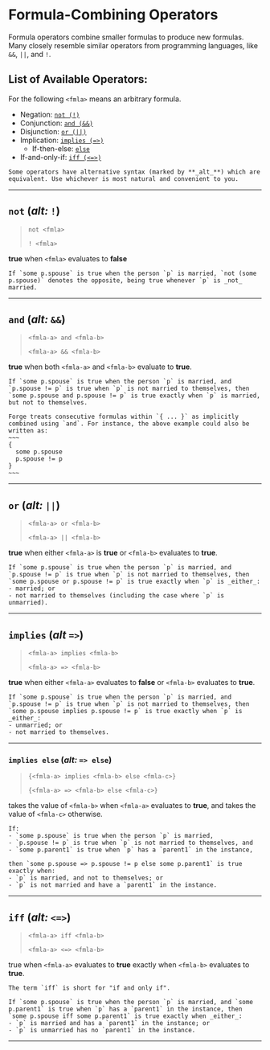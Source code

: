 # Formula-Combining Operators

Formula operators combine smaller formulas to produce new formulas. Many closely resemble similar operators from programming languages, like `&&`, `||`, and `!`.

## List of Available Operators:

For the following `<fmla>` means an arbitrary formula.

- Negation: [`not (!)`](./operators.md#not)
- Conjunction: [`and (&&)`](./operators.md#and)
- Disjunction: [`or (||)`](./operators.md#or)
- Implication: [`implies (=>)`](./operators.md#implies)
  - If-then-else: [`else`](./operators.md#implies-else)
- If-and-only-if: [`iff (<=>)`](./operators.md#iff)

```admonish note title="Alternative syntax"
Some operators have alternative syntax (marked by **_alt_**) which are equivalent. Use whichever is most natural and convenient to you. 
```

---
## `not` (_alt:_ `!`)

> `not <fmla>`
> 
> `! <fmla>`

**true** when `<fmla>` evaluates to **false**

```admonish example
If `some p.spouse` is true when the person `p` is married, `not (some p.spouse)` denotes the opposite, being true whenever `p` is _not_ married.
```

---

## `and` (_alt:_ `&&`)

> `<fmla-a> and <fmla-b>`
>
> `<fmla-a> && <fmla-b>`

**true** when both `<fmla-a>` and `<fmla-b>` evaluate to **true**.

```admonish example
If `some p.spouse` is true when the person `p` is married, and `p.spouse != p` is true when `p` is not married to themselves, then `some p.spouse and p.spouse != p` is true exactly when `p` is married, but not to themselves.
```

```admonish note title="Implicit and"
Forge treats consecutive formulas within `{ ... }` as implicitly combined using `and`. For instance, the above example could also be written as:
~~~
{
  some p.spouse
  p.spouse != p
}
~~~
```

---

## `or` (_alt:_ `||`)

> `<fmla-a> or <fmla-b>`
>
> `<fmla-a> || <fmla-b>`

**true** when either `<fmla-a>` is **true** or `<fmla-b>` evaluates to **true**.

```admonish example
If `some p.spouse` is true when the person `p` is married, and `p.spouse != p` is true when `p` is not married to themselves, then `some p.spouse or p.spouse != p` is true exactly when `p` is _either_:
- married; or 
- not married to themselves (including the case where `p` is unmarried).
```

---

## `implies` (_alt_ `=>`)

> `<fmla-a> implies <fmla-b>`
> 
> `<fmla-a> => <fmla-b>`

**true** when either `<fmla-a>` evaluates to **false** or `<fmla-b>` evaluates to **true**.

```admonish example
If `some p.spouse` is true when the person `p` is married, and `p.spouse != p` is true when `p` is not married to themselves, then `some p.spouse implies p.spouse != p` is true exactly when `p` is _either_:
- unmarried; or 
- not married to themselves.
```

---

### `implies else` (_alt:_ `=> else`)

> `{<fmla-a> implies <fmla-b> else <fmla-c>}`
>
> `{<fmla-a> => <fmla-b> else <fmla-c>}`

takes the value of `<fmla-b>` when `<fmla-a>` evaluates to **true**, and takes the value of `<fmla-c>` otherwise.

```admonish example
If:
- `some p.spouse` is true when the person `p` is married, 
- `p.spouse != p` is true when `p` is not married to themselves, and
- `some p.parent1` is true when `p` has a `parent1` in the instance, 

then `some p.spouse => p.spouse != p else some p.parent1` is true exactly when:
- `p` is married, and not to themselves; or
- `p` is not married and have a `parent1` in the instance.
```

---

## `iff` (_alt:_ `<=>`)

> `<fmla-a> iff <fmla-b>`
> 
> `<fmla-a> <=> <fmla-b>`

true when `<fmla-a>` evaluates to **true** exactly when `<fmla-b>` evaluates to **true**.

```admonish note title="IFF"
The term `iff` is short for "if and only if".
```

```admonish example
If `some p.spouse` is true when the person `p` is married, and `some p.parent1` is true when `p` has a `parent1` in the instance, then `some p.spouse iff some p.parent1` is true exactly when _either_:
- `p` is married and has a `parent1` in the instance; or 
- `p` is unmarried has no `parent1` in the instance.
```

---
